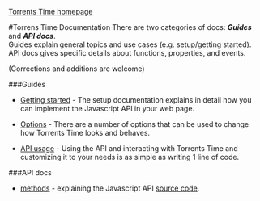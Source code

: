 [Torrents Time homepage](https://torrents-time.com)

#Torrens Time Documentation
There are two categories of docs: ***Guides*** and ***API docs***.  
Guides explain general topics and use cases (e.g. setup/getting started).  
API docs gives specific details about functions, properties, and events.  
  
(Corrections and additions are welcome)

###Guides
* [Getting started](./setup.md) - The setup documentation explains in detail how you can implement the Javascript API in your web page.  
  
* [Options](./options.md) - There are a number of options that can be used to change how Torrents Time looks and behaves.

* [API usage](./api_usage.md) - Using the API and interacting with Torrents Time and customizing it to your needs is as simple as writing 1 line of code.


###API docs

* [methods](./source.md) - explaining the Javascript API [source code](./../torrentstime.js).
